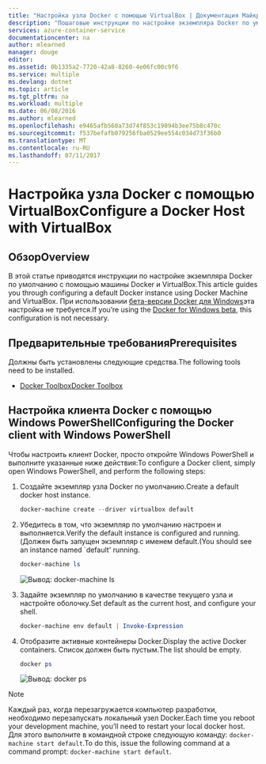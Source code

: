 ```yaml
---
title: "Настройка узла Docker с помощью VirtualBox | Документация Майкрософт"
description: "Пошаговые инструкции по настройке экземпляра Docker по умолчанию с помощью машины Docker и VirtualBox."
services: azure-container-service
documentationcenter: na
author: mlearned
manager: douge
editor: 
ms.assetid: 0b1335a2-7720-42a8-8260-4e06fc00c9f6
ms.service: multiple
ms.devlang: dotnet
ms.topic: article
ms.tgt_pltfrm: na
ms.workload: multiple
ms.date: 06/08/2016
ms.author: mlearned
ms.openlocfilehash: e9465afb560a73d74f853c19094b3ee75b8c470c
ms.sourcegitcommit: f537befafb079256fba0529ee554c034d73f36b0
ms.translationtype: MT
ms.contentlocale: ru-RU
ms.lasthandoff: 07/11/2017
---
```

# <a name="configure-a-docker-host-with-virtualbox"></a><span data-ttu-id="d7a3a-103">Настройка узла Docker с помощью VirtualBox</span><span class="sxs-lookup"><span data-stu-id="d7a3a-103">Configure a Docker Host with VirtualBox</span></span>
## <a name="overview"></a><span data-ttu-id="d7a3a-104">Обзор</span><span class="sxs-lookup"><span data-stu-id="d7a3a-104">Overview</span></span>
<span data-ttu-id="d7a3a-105">В этой статье приводятся инструкции по настройке экземпляра Docker по умолчанию с помощью машины Docker и VirtualBox.</span><span class="sxs-lookup"><span data-stu-id="d7a3a-105">This article guides you through configuring a default Docker instance using Docker Machine and VirtualBox.</span></span> <span data-ttu-id="d7a3a-106">При использовании [бета-версии Docker для Windows](http://beta.docker.com/)эта настройка не требуется.</span><span class="sxs-lookup"><span data-stu-id="d7a3a-106">If you’re using the [Docker for Windows beta](http://beta.docker.com/), this configuration is not necessary.</span></span>

## <a name="prerequisites"></a><span data-ttu-id="d7a3a-107">Предварительные требования</span><span class="sxs-lookup"><span data-stu-id="d7a3a-107">Prerequisites</span></span>
<span data-ttu-id="d7a3a-108">Должны быть установлены следующие средства.</span><span class="sxs-lookup"><span data-stu-id="d7a3a-108">The following tools need to be installed.</span></span>

* [<span data-ttu-id="d7a3a-109">Docker Toolbox</span><span class="sxs-lookup"><span data-stu-id="d7a3a-109">Docker Toolbox</span></span>](https://www.docker.com/products/overview#/docker_toolbox)

## <a name="configuring-the-docker-client-with-windows-powershell"></a><span data-ttu-id="d7a3a-110">Настройка клиента Docker с помощью Windows PowerShell</span><span class="sxs-lookup"><span data-stu-id="d7a3a-110">Configuring the Docker client with Windows PowerShell</span></span>
<span data-ttu-id="d7a3a-111">Чтобы настроить клиент Docker, просто откройте Windows PowerShell и выполните указанные ниже действия:</span><span class="sxs-lookup"><span data-stu-id="d7a3a-111">To configure a Docker client, simply open Windows PowerShell, and perform the following steps:</span></span>

1. <span data-ttu-id="d7a3a-112">Создайте экземпляр узла Docker по умолчанию.</span><span class="sxs-lookup"><span data-stu-id="d7a3a-112">Create a default docker host instance.</span></span>
   
    ```PowerShell
    docker-machine create --driver virtualbox default
    ```
2. <span data-ttu-id="d7a3a-113">Убедитесь в том, что экземпляр по умолчанию настроен и выполняется.</span><span class="sxs-lookup"><span data-stu-id="d7a3a-113">Verify the default instance is configured and running.</span></span> <span data-ttu-id="d7a3a-114">(Должен быть запущен экземпляр с именем default.</span><span class="sxs-lookup"><span data-stu-id="d7a3a-114">(You should see an instance named \`default' running.</span></span>
   
    ```PowerShell
    docker-machine ls 
    ```
   
    ![Вывод: docker-machine ls][0]
3. <span data-ttu-id="d7a3a-116">Задайте экземпляр по умолчанию в качестве текущего узла и настройте оболочку.</span><span class="sxs-lookup"><span data-stu-id="d7a3a-116">Set default as the current host, and configure your shell.</span></span>
   
    ```PowerShell
    docker-machine env default | Invoke-Expression
    ```
4. <span data-ttu-id="d7a3a-117">Отобразите активные контейнеры Docker.</span><span class="sxs-lookup"><span data-stu-id="d7a3a-117">Display the active Docker containers.</span></span> <span data-ttu-id="d7a3a-118">Список должен быть пустым.</span><span class="sxs-lookup"><span data-stu-id="d7a3a-118">The list should be empty.</span></span>
   
    ```PowerShell
    docker ps
    ```
   
    ![Вывод: docker ps][1]

> [!NOTE]
> <span data-ttu-id="d7a3a-120">Каждый раз, когда перезагружается компьютер разработки, необходимо перезапускать локальный узел Docker.</span><span class="sxs-lookup"><span data-stu-id="d7a3a-120">Each time you reboot your development machine, you’ll need to restart your local docker host.</span></span>
> <span data-ttu-id="d7a3a-121">Для этого выполните в командной строке следующую команду: `docker-machine start default`.</span><span class="sxs-lookup"><span data-stu-id="d7a3a-121">To do this, issue the following command at a command prompt: `docker-machine start default`.</span></span>
> 
> 

[0]: ./media/vs-azure-tools-docker-setup/docker-machine-ls.png
[1]: ./media/vs-azure-tools-docker-setup/docker-ps.png
